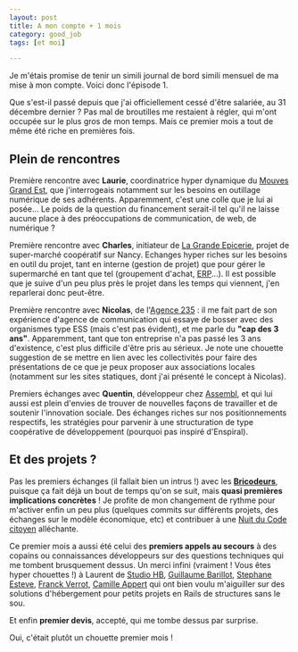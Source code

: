 ```yaml
---
layout: post
title: A mon compte + 1 mois
category: good_job
tags: [et moi]

---
```


Je m'étais promise de tenir un simili journal de bord simili mensuel de ma mise à mon compte. Voici donc l'épisode 1.

<!--more-->

Que s'est-il passé depuis que j'ai officiellement cessé d'être salariée, au 31 décembre dernier ? Pas mal de broutilles me restaient à régler, qui m'ont occupée sur le plus gros de mon temps. Mais ce premier mois a tout de même été riche en premières fois.

## Plein de rencontres

Première rencontre avec **Laurie**, coordinatrice hyper dynamique du [Mouves Grand Est](http://mouves.org/nos-missions/federer-et-influer/federer-les-entrepreneurs-sociaux/grand-est/), que j'interrogeais notamment sur les besoins en outillage numérique de ses adhérents. Apparemment, c'est une colle que je lui ai posée... Le poids de la question du financement serait-il tel qu'il ne laisse aucune place à des préoccupations de communication, de web, de numérique ?

Première rencontre avec **Charles**, initiateur de [La Grande Epicerie](https://www.facebook.com/epiceriecollabnancy/), projet de super-marché coopératif sur Nancy. Echanges hyper riches sur les besoins en outil du projet, tant en interne (gestion de projet) que pour gérer le supermarché en tant que tel (groupement d'achat, [ERP](https://fr.wikipedia.org/wiki/Progiciel_de_gestion_int%C3%A9gr%C3%A9)...). Il est possible que je suive d'un peu plus près le projet dans les temps qui viennent, j'en reparlerai donc peut-être.

Première rencontre avec **Nicolas**, de l'[Agence 235](http://www.lagence235.com/) : il me fait part de son expérience d'agence de communication qui essaye de bosser avec des organismes type ESS (mais c'est pas évident), et me parle du **"cap des 3 ans"**. Apparemment, tant que ton entreprise n'a pas passé les 3 ans d'existence, c'est plus difficile d'être pris au sérieux. Je note une chouette suggestion de se mettre en lien avec les collectivités pour faire des présentations de ce que je peux proposer aux associations locales (notamment sur les sites statiques, dont j'ai présenté le concept à Nicolas).

Premiers échanges avec **Quentin**, développeur chez [Assembl](http://assembl.bluenove.com/), et qui lui aussi est plein d'envies de trouver de nouvelles façons de travailler et de soutenir l'innovation sociale. Des échanges riches sur nos positionnements respectifs, les stratégies pour parvenir à une structuration de type coopérative de développement (pourquoi pas inspiré d'Enspiral).

## Et des projets ?

Pas les premiers échanges (il fallait bien un intrus !) avec les **[Bricodeurs](https://lesbricodeurs.fr/)**, puisque ça fait déjà un bout de temps qu'on se suit, mais **quasi premières implications concrètes** ! Je profite de mon changement de rythme pour m'activer enfin un peu plus (quelques commits sur différents projets, des échanges sur le modèle économique, etc) et contribuer à une [Nuit du Code citoyen](http://lesbricodeurs.fr/evenements/NuitCodeCitoyen/) alléchante.


Ce premier mois a aussi été celui des **premiers appels au secours** à des copains ou connaissances développeurs sur des questions techniques qui me tombent brusquement dessus. Un merci infini (vraiment ! Vous êtes hyper chouettes !) à Laurent de [Studio HB](http://www.studio-hb.com/), [Guillaume Barillot](https://twitter.com/gbarillot), [Stephane Esteve](https://twitter.com/steeveosteen), [Franck Verrot](https://twitter.com/franckverrot), [Camille Appert](https://twitter.com/camilleappert) qui ont bien voulu m'aiguiller sur des solutions d'hébergement pour petits projets en Rails de structures sans le sou.

Et enfin **premier devis**, accepté, qui me tombe dessus par surprise.

Oui, c'était plutôt un chouette premier mois !
